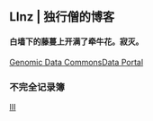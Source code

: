 ## LInz |  独行僧的博客 ##
#### 白墙下的藤蔓上开满了牵牛花。寂灭。
[Genomic Data CommonsData Portal]( https://portal.gdc.cancer.gov/)
### 不完全记录簿
[Ⅲ](https://www.notion.so/11c4fee1e72080b496c4dbd919590407?pvs=21)
